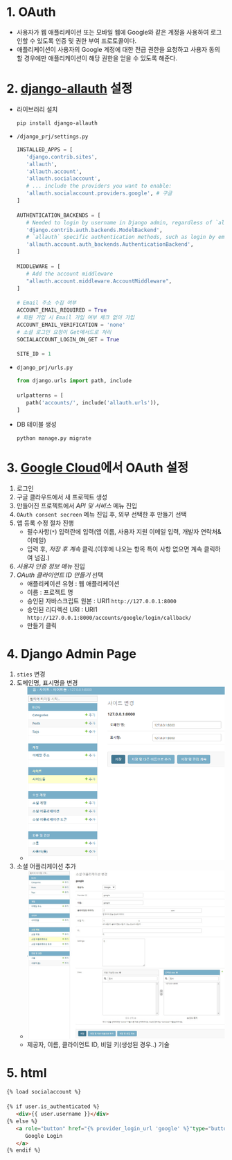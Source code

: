 # 1. OAuth
- 사용자가 웹 애플리케이션 또는 모바일 웹에 Google와 같은 계정을 사용하여 로그인할 수 있도록 인증 및 권한 부여 프로토콜이다.
- 애플리케이션이 사용자의 Google 계정에 대한 전급 권한을 요청하고 사용자 동의할 경우에만 애플리케이션이 해당 권한을 얻을 수 있도록 해준다.

# 2. [django-allauth](https://docs.allauth.org/en/latest/installation/quickstart.html) 설정

- 라이브러리 설치
   ```console
   pip install django-allauth
   ```

- `/django_prj/settings.py`
   ```py
   INSTALLED_APPS = [
      'django.contrib.sites',
      'allauth',
      'allauth.account',
      'allauth.socialaccount',
      # ... include the providers you want to enable:
      'allauth.socialaccount.providers.google', # 구글
   ]

   AUTHENTICATION_BACKENDS = [
      # Needed to login by username in Django admin, regardless of `allauth`
      'django.contrib.auth.backends.ModelBackend',
      # `allauth` specific authentication methods, such as login by email
      'allauth.account.auth_backends.AuthenticationBackend',
   ]

   MIDDLEWARE = [
      # Add the account middleware
      "allauth.account.middleware.AccountMiddleware",
   ]

   # Email 주소 수집 여부
   ACCOUNT_EMAIL_REQUIRED = True
   # 회원 가입 시 Email 가입 여부 체크 없이 가입
   ACCOUNT_EMAIL_VERIFICATION = 'none'
   # 소셜 로그인 요청이 Get메서드로 처리
   SOCIALACCOUNT_LOGIN_ON_GET = True

   SITE_ID = 1
   ```

- `django_prj/urls.py`
   ```py
   from django.urls import path, include
   
   urlpatterns = [
      path('accounts/', include('allauth.urls')),
   ]
   ```

- DB 테이블 생성
   ```console
   python manage.py migrate
   ```

# 3. [Google Cloud](https://console.developers.google.com/)에서 OAuth 설정

1. 로그인
1. 구글 클라우드에서 새 프로젝트 생성
1. 만들어진 프로젝트에서 *API 및 서비스* 메뉴 진입
1. `OAuth consent secreen` 메뉴 진입 후, 외부 선택한 후 만들기 선택
1. 앱 등록 수정 절차 진행
   - 필수사항(`*`) 입력란에 입력(앱 이름, 사용자 지원 이메일 입력, 개발자 연락처& 이메일)
   - 입력 후, *저장 후 계속* 클릭.(이후에 나오는 항목 특이 사항 없으면 계속 클릭하여 넘김.)
1. *사용자 인증 정보 메뉴* 진입
1. *OAuth 클라이언트 ID 만들기* 선택
   - 애플리케이션 유형 : 웹 애플리케이션
   - 이름 : 프로젝트 명
   - 승인된 자바스크립트 원본 : URI1 `http://127.0.0.1:8000`
   - 승인된 리디렉션 URI : URI1 `http://127.0.0.1:8000/accounts/google/login/callback/`
   - 만들기 클릭

# 4. Django Admin Page
1. `sties` 변경
1. 도메인명, 표시명을 변경
   - ![](img/admin_oauth_01.png)
1. 소셜 어플리케이션 추가
   - ![](img/admin_oauth_02.jpg)
   - 제공자, 이름, 클라이언트 ID, 비밀 키(생성된 경우..) 기술

# 5. html
```html
{% load socialaccount %}

{% if user.is_authenticated %}
   <div>{{ user.username }}</div>
{% else %}
   <a role="button" href="{% provider_login_url 'google' %}"type="button">
      Google Login
   </a>
{% endif %}
```